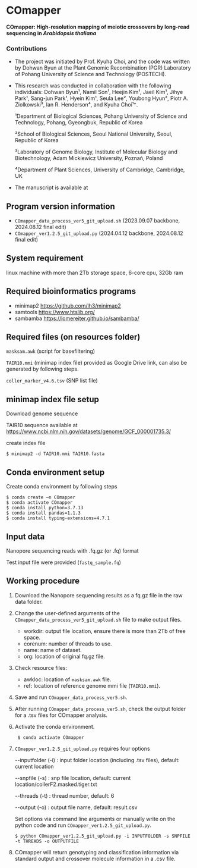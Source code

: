 # COmapper

**COmapper: High-resolution mapping of meiotic crossovers by long-read sequencing in _Arabidopsis thaliana_**

### Contributions

- The project was initiated by Prof. Kyuha Choi, and the code was written by Dohwan Byun at the Plant Genomic Recombination (PGR) Laboratory of Pohang University of Science and Technology (POSTECH).
- This research was conducted in collaboration with the following individuals: Dohwan Byun¹, Namil Son¹, Heejin Kim¹, Jaeil Kim¹, Jihye Park¹, Sang-jun Park¹, Hyein Kim¹, Seula Lee², Youbong Hyun², Piotr A. Ziolkowski³, Ian R. Henderson⁴, and Kyuha Choi¹†.

  ¹Department of Biological Sciences, Pohang University of Science and Technology, Pohang, Gyeongbuk, Republic of Korea

  ²School of Biological Sciences, Seoul National University, Seoul, Republic of Korea

  ³Laboratory of Genome Biology, Institute of Molecular Biology and Biotechnology, Adam Mickiewicz University, Poznań, Poland

  ⁴Department of Plant Sciences, University of Cambridge, Cambridge, UK

- The manuscript is available at

## Program version information
    
- `COmapper_data_process_ver5_git_upload.sh` (2023.09.07 backbone, 2024.08.12 final edit)
- `COmapper_ver1.2.5_git_upload.py` (2024.04.12 backbone, 2024.08.12 final edit)

## System requirement

linux machine with more than 2Tb storage space, 6-core cpu, 32Gb ram

## Required bioinformatics programs
    
- minimap2 https://github.com/lh3/minimap2
- samtools https://www.htslib.org/
- sambamba https://lomereiter.github.io/sambamba/

## Required files (on resources folder)
    
  `masksam.awk` (script for basefiltering)
    
  `TAIR10.mmi` (minimap index file) provided as Google Drive link, can also be generated by following steps.

  `coller_marker_v4.6.tsv` (SNP list file)

## minimap index file setup
    
Download genome sequence

TAIR10 sequence available at https://www.ncbi.nlm.nih.gov/datasets/genome/GCF_000001735.3/
    
create index file

    $ minimap2 -d TAIR10.mmi TAIR10.fasta

## Conda environment setup

Create conda environment by following steps

    $ conda create –n COmapper
    $ conda activate COmapper
    $ conda install python=3.7.13
    $ conda install pandas=1.1.3
    $ conda install typing-extensions=4.7.1

## Input data
Nanopore sequencing reads with .fq.gz (or .fq) format

Test input file were provided (`fastq_sample.fq`)

## Working procedure

1.	Download the Nanopore sequencing results as a fq.gz file in the raw data folder.

2.	Change the user-defined arguments of the `COmapper_data_process_ver5_git_upload.sh` file to make output files.
    - workdir: output file location, ensure there is more than 2Tb of free space.
  	- corenum: number of threads to use.
  	- name: name of dataset.
  	- org: location of original fq.gz file.

3. Check resource files:
   - awkloc: location of `masksam.awk` file.
   - ref: location of reference genome mmi file (`TAIR10.mmi`).

4. Save and run `COmapper_data_process_ver5.sh`.

5. After running `COmapper_data_process_ver5.sh`, check the output folder for a .tsv files for COmapper analysis.

6. Activate the conda environment.

        $ conda activate COmapper

7. `COmapper_ver1.2.5_git_upload.py` requires four options

   --inputfolder (-i) : input folder location (including .tsv files), default: current location
   
   --snpfile (-s) : snp file location, default: current location/collerF2.masked.tiger.txt

   --threads (-t) : thread number, default: 6

   --output (-o) : output file name, default: result.csv

   Set options via command line arguments or manually write on the python code and run `COmapper_ver1.2.5_git_upload.py`.

       $ python COmapper_ver1.2.5_git_upload.py -i INPUTFOLDER -s SNPFILE -t THREADS -o OUTPUTFILE

8. COmapper will return genotyping and classification information via standard output and crossover molecule information in a .csv file.
